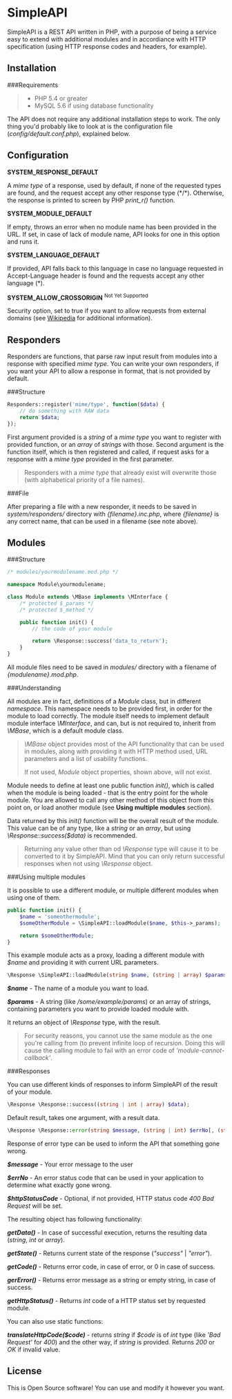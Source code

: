 **SimpleAPI**
===================


SimpleAPI is a REST API written in PHP, with a purpose of being a service easy to extend with additional modules and in accordiance with HTTP specification (using HTTP response codes and headers, for example).


Installation
-------------

###Requirements

> * PHP 5.4 or greater
> * MySQL 5.6 if using database functionality

The API does not require any additional installation steps to work. The only thing you'd probably like to look at is the configuration file (*config/default.conf.php*), explained below.


Configuration
----------------

**SYSTEM_RESPONSE_DEFAULT**

A *mime type* of a response, used by default, if none of the requested types are found, and the request accept any other response type (\*/\*). Otherwise, the response is printed to screen by PHP *print_r()* function.

**SYSTEM_MODULE_DEFAULT**

If empty, throws an error when no module name has been provided in the URL. If set, in case of lack of module name, API looks for one in this option and runs it.

**SYSTEM_LANGUAGE_DEFAULT**

If provided, API falls back to this language in case no language requested in Accept-Language header is found and the requests accept any other language (*).

**SYSTEM_ALLOW_CROSSORIGIN** <sup>Not Yet Supported</sup>

Security option, set to true if you want to allow requests from external domains (see [Wikipedia](https://developer.mozilla.org/en-US/docs/Web/HTTP/Access_control_CORS) for additional information).


Responders
------------------

Responders are functions, that parse raw input result from modules into a response with specified *mime type*. You can write your own responders, if you want your API to allow a response in format, that is not provided by default.

###Structure

```php
Responders::register('mime/type', function($data) {
	// do something with RAW data
	return $data;
});
```

First argument provided is a *string* of a *mime type* you want to register with provided function, or an *array* of *strings* with those.
Second argument is the function itself, which is then registered and called, if request asks for a response with a *mime type* provided in the first parameter.

> Responders with a *mime type* that already exist will overwrite those (with alphabetical priority of a file names).

###File

After preparing a file with a new responder, it needs to be saved in *system/responders/* directory with *{filename}.inc.php*, where *{filename}* is any correct name, that can be used in a filename (see note above).


Modules
--------------

###Structure

```PHP
/* modules/yourmodulename.mod.php */

namespace Module\yourmodulename;

class Module extends \MBase implements \MInterface {
	/* protected $_params */
	/* protected $_method */

	public function init() {
		// the code of your module

		return \Response::success('data_to_return');
	}
}
```

All module files need to be saved in *modules/* directory with a filename of *{modulename}.mod.php*.

###Understanding

All modules are in fact, definitions of a *Module* class, but in different *namespace*. This namespace needs to be provided first, in order for the module to load correctly.
The module itself needs to implement default module interface *\MInterface*, and can, but is not required to, inherit from *\MBase*, which is a default module class.

> *\MBase* object provides most of the API functionality that can be used in modules, along with providing it with HTTP method used, URL parameters and a list of usability functions.
> 
> If not used, *Module* object properties, shown above, will not exist.

Module needs to define at least one public function *init()*, which is called when the module is being loaded - that is the entry point for the whole module.
You are allowed to call any other method of this object from this point on, or load another module (see **Using multiple modules** section).

Data returned by this *init()* function will be the overall result of the module. This value can be of any type, like a *string* or an *array*, but using *\Response::success($data)* is recommended.

> Returning any value other than od *\Response* type will cause it to be converted to it by SimpleAPI. Mind that you can only return successful responses when not using *\Response* object.

###Using multiple modules

It is possible to use a different module, or multiple different modules when using one of them.

```PHP
public function init() {
	$name = 'someothermodule';
	$someOtherModule = \SimpleAPI::loadModule($name, $this->_params);

	return $someOtherModule;
}
```

This example module acts as a proxy, loading a different module with *$name* and providing it with current URL parameters.

```PHP
\Response \SimpleAPI::loadModule(string $name, (string | array) $params);
```

**<em>$name</em>** - The name of a module you want to load.

**<em>$params</em>** - A string (like */some/example/params*) or an array of strings, containing parameters you want to provide loaded module with.

It returns an object of *\Response* type, with the result.

> For security reasons, you cannot use the same module as the one you're calling from (to prevent infinite loop of recursion. Doing this will cause the calling module to fail with an error code of *'module-cannot-callback'*.


###Responses

You can use different kinds of responses to inform SimpleAPI of the result of your module.

```PHP
\Response \Response::success((string | int | array) $data);
```
Default result, takes one argument, with a result data.

```PHP
\Response \Response::error(string $message, (string | int) $errNo[, (string | int) $httpStatusCode]);
```
Response of error type can be used to inform the API that something gone wrong.

**<em>$message</em>** - Your error message to the user

**<em>$errNo</em>** - An error status code that can be used in your application to determine what exactly gone wrong.

**<em>$httpStatusCode</em>** - Optional, if not provided, HTTP status code *400 Bad Request* will be set.

The resulting object has following functionality:

**<em>getData()</em>** - In case of successful execution, returns the resulting data (*string*, *int* or *array*).

**<em>getState()</em>** - Returns current state of the response (*"success"* | *"error"*).

**<em>getCode()</em>** - Returns error code, in case of error, or 0 in case of success.

**<em>gerError()</em>** - Returns error message as a string or empty string, in case of success.

**<em>getHttpStatus()</em>** - Returns *int* code of a HTTP status set by requested module.

You can also use static functions:

**<em>translateHttpCode($code)</em>** - returns *string* if *\$code* is of *int* type (like *'Bad Request'* for *400*) and the other way, if *string* is provided. Returns *200* or *OK* if invalid value.


License
---------

This is Open Source software! You can use and modify it however you want.